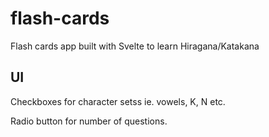 # flash-cards
Flash cards app built with Svelte to learn Hiragana/Katakana

## UI
Checkboxes for character setss ie. vowels, K, N etc.

Radio button for number of questions.
